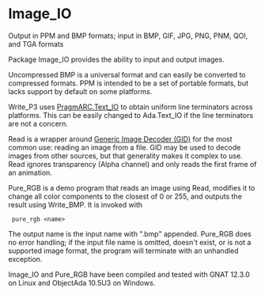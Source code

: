 # Image_IO
Output in PPM and BMP formats; input in BMP, GIF, JPG, PNG, PNM, QOI, and TGA formats

Package Image_IO provides the ability to input and output images.

Uncompressed BMP is a universal format and can easily be converted to compressed formats. PPM is intended to be a set of portable formats, but lacks support by default on some platforms.

Write_P3 uses [PragmARC.Text_IO](https://github.com/jrcarter/PragmARC/blob/Ada-12/pragmarc-text_io.ads) to obtain uniform line terminators across platforms. This can be easily changed to Ada.Text_IO if the line terminators are not a concern.

Read is a wrapper around [Generic Image Decoder (GID)](https://github.com/zertovitch/gid) for the most common use: reading an image from a file. GID may be used to decode images from other sources, but that generality makes it complex to use. Read ignores transparency (Alpha channel) and only reads the first frame of an animation.

Pure_RGB is a demo program that reads an image using Read, modifies it to change all color components to the closest of 0 or 255, and outputs the result using Write_BMP. It is invoked with

     pure_rgb <name>

The output name is the input name with ".bmp" appended. Pure_RGB does no error handling; if the input file name is omitted, doesn't exist, or is not a supported image format, the program will terminate with an unhandled exception.

Image_IO and Pure_RGB have been compiled and tested with GNAT 12.3.0 on Linux and ObjectAda 10.5U3 on Windows.
